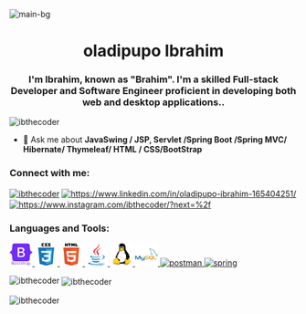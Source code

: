 ![main-bg](https://github.com/Ibthecoder/ibthecoder/assets/114221540/bc200a77-5134-48bf-bf37-b5ef60b7486c)


<h1 align="center">oladipupo  Ibrahim</h1>
<h3 align="center">I'm Ibrahim, known as "Brahim". I'm a skilled Full-stack Developer and Software Engineer proficient in developing both web and desktop applications..</h3>

<p align="left"> <img src="https://komarev.com/ghpvc/?username=ibthecoder&label=Profile%20views&color=0e75b6&style=flat" alt="ibthecoder" /> </p>

- 💬 Ask me about **JavaSwing / JSP, Servlet /Spring Boot /Spring MVC/ Hibernate/ Thymeleaf/ HTML / CSS/BootStrap**

<h3 align="left">Connect with me:</h3>
<p align="left">
<a href="https://twitter.com/ibthecoder" target="blank"><img align="center" src="https://raw.githubusercontent.com/rahuldkjain/github-profile-readme-generator/master/src/images/icons/Social/twitter.svg" alt="ibthecoder" height="30" width="40" /></a>
<a href="https://linkedin.com/in/https://www.linkedin.com/in/oladipupo-ibrahim-165404251/" target="blank"><img align="center" src="https://raw.githubusercontent.com/rahuldkjain/github-profile-readme-generator/master/src/images/icons/Social/linked-in-alt.svg" alt="https://www.linkedin.com/in/oladipupo-ibrahim-165404251/" height="30" width="40" /></a>
<a href="https://instagram.com/https://www.instagram.com/ibthecoder/?next=%2f" target="blank"><img align="center" src="https://raw.githubusercontent.com/rahuldkjain/github-profile-readme-generator/master/src/images/icons/Social/instagram.svg" alt="https://www.instagram.com/ibthecoder/?next=%2f" height="30" width="40" /></a>
</p>

<h3 align="left">Languages and Tools:</h3>
<p align="left"> <a href="https://getbootstrap.com" target="_blank" rel="noreferrer"> <img src="https://raw.githubusercontent.com/devicons/devicon/master/icons/bootstrap/bootstrap-plain-wordmark.svg" alt="bootstrap" width="40" height="40"/> </a> <a href="https://www.w3schools.com/css/" target="_blank" rel="noreferrer"> <img src="https://raw.githubusercontent.com/devicons/devicon/master/icons/css3/css3-original-wordmark.svg" alt="css3" width="40" height="40"/> </a> <a href="https://www.w3.org/html/" target="_blank" rel="noreferrer"> <img src="https://raw.githubusercontent.com/devicons/devicon/master/icons/html5/html5-original-wordmark.svg" alt="html5" width="40" height="40"/> </a> <a href="https://www.java.com" target="_blank" rel="noreferrer"> <img src="https://raw.githubusercontent.com/devicons/devicon/master/icons/java/java-original.svg" alt="java" width="40" height="40"/> </a> <a href="https://www.linux.org/" target="_blank" rel="noreferrer"> <img src="https://raw.githubusercontent.com/devicons/devicon/master/icons/linux/linux-original.svg" alt="linux" width="40" height="40"/> </a> <a href="https://www.mysql.com/" target="_blank" rel="noreferrer"> <img src="https://raw.githubusercontent.com/devicons/devicon/master/icons/mysql/mysql-original-wordmark.svg" alt="mysql" width="40" height="40"/> </a> <a href="https://postman.com" target="_blank" rel="noreferrer"> <img src="https://www.vectorlogo.zone/logos/getpostman/getpostman-icon.svg" alt="postman" width="40" height="40"/> </a> <a href="https://spring.io/" target="_blank" rel="noreferrer"> <img src="https://www.vectorlogo.zone/logos/springio/springio-icon.svg" alt="spring" width="40" height="40"/> </a> </p>

<p><img align="left" src="https://github-readme-stats.vercel.app/api/top-langs?username=ibthecoder&show_icons=true&locale=en&layout=compact" alt="ibthecoder" /></p>

<p>&nbsp;<img align="center" src="https://github-readme-stats.vercel.app/api?username=ibthecoder&show_icons=true&locale=en" alt="ibthecoder" /></p>

<p><img align="center" src="https://github-readme-streak-stats.herokuapp.com/?user=ibthecoder&" alt="ibthecoder" /></p>

